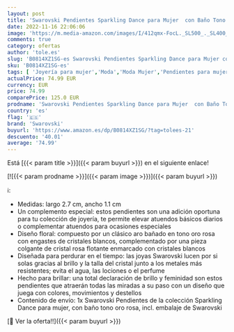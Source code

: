 ```yaml
---
layout: post
title: 'Swarovski Pendientes Sparkling Dance para Mujer  con Baño Tono Oro Rosa  Cristal Rosa Flotante  Trébol  Colección Sparkling de Swarovski'
date: 2022-11-16 22:06:06
image: 'https://m.media-amazon.com/images/I/412qmx-FocL._SL500_._SL400_.jpg'
comments: true
category: ofertas
author: 'tole.es'
slug: 'B0814XZ1SG-es Swarovski Pendientes Sparkling Dance para Mujer con Baño...'
sku: 'B0814XZ1SG-es'
tags: [ 'Joyería para mujer','Moda','Moda Mujer','Pendientes para mujer','swarovski','🇪🇸', ]
actualPrice: 74.99 EUR
currency: EUR
price: 74.99
comparePrice: 125.0 EUR
prodname: 'Swarovski Pendientes Sparkling Dance para Mujer  con Baño Tono Oro Rosa  Cristal Rosa Flotante  Trébol  Colección Sparkling de Swarovski'
country: 'es'
flag: '🇪🇸'
brand: 'Swarovski'
buyurl: 'https://www.amazon.es/dp/B0814XZ1SG/?tag=tolees-21'
descuento: '40.01'
average: '74.99'
---
```


Está [{{< param title >}}]({{< param buyurl >}}) en el siguiente enlace!

[![{{< param prodname >}}]({{< param image >}})]({{< param buyurl >}})

ℹ️:

- Medidas: largo 2.7 cm, ancho 1.1 cm
- Un complemento especial: estos pendientes son una adición oportuna para tu colección de joyería, te permite elevar atuendos básicos diarios o complementar atuendos para ocasiones especiales
- Diseño floral: compuesto por un clásico aro bañado en tono oro rosa con engastes de cristales blancos, complementado por una pieza colgante de cristal rosa flotante enmarcado con cristales blancos
- Diseñada para perdurar en el tiempo: las joyas Swarovski lucen por si solas gracias al brillo y la talla del cristal junto a los metales más resistentes; evita el agua, las lociones o el perfume
- Hecho para brillar: una total declaración de brillo y feminidad son estos pendientes que atraerán todas las miradas a su paso con un diseño que juega con colores, movimientos y destellos
- Contenido de envío: 1x Swarovski Pendientes de la colección Sparkling Dance para mujer, con baño tono oro rosa, incl. embalaje de Swarovski

[🛒 Ver la oferta!!]({{< param buyurl >}})
